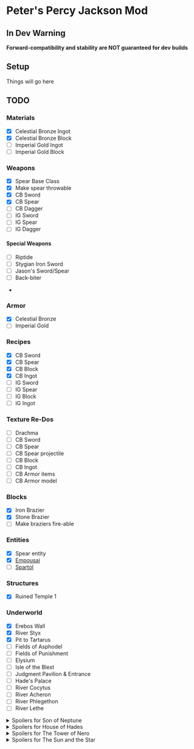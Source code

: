 # Peter's Percy Jackson Mod

## In Dev Warning

**Forward-compatibility and stability are NOT guaranteed for dev builds**

## Setup

Things will go here

## TODO

### Materials
- [x] Celestial Bronze Ingot
- [x] Celestial Bronze Block
- [ ] Imperial Gold Ingot
- [ ] Imperial Gold Block

### Weapons
- [x] Spear Base Class
- [x] Make spear throwable
- [x] CB Sword
- [x] CB Spear
- [ ] CB Dagger
- [ ] IG Sword
- [ ] IG Spear
- [ ] IG Dagger

#### Special Weapons
- [ ] Riptide
- [ ] Stygian Iron Sword
- [ ] Jason's Sword/Spear
- [ ] Back-biter
-
### Armor
- [x] Celestial Bronze
- [ ] Imperial Gold

### Recipes
- [x] CB Sword
- [x] CB Spear
- [x] CB Block
- [x] CB Ingot
- [ ] IG Sword
- [ ] IG Spear
- [ ] IG Block
- [ ] IG Ingot

### Texture Re-Dos
- [ ] Drachma
- [ ] CB Sword
- [ ] CB Spear
- [ ] CB Spear projectile
- [ ] CB Block
- [ ] CB Ingot
- [ ] CB Armor items
- [ ] CB Armor model

### Blocks
- [x] Iron Brazier
- [x] Stone Brazier
- [ ] Make braziers fire-able

### Entities
- [x] Spear entity
- [x] [Empousai](https://riordan.fandom.com/wiki/Empousa)
- [ ] [Spartol](https://riordan.fandom.com/wiki/Skeleton_Warrior)

### Structures
- [x] Ruined Temple 1

### Underworld
- [x] Erebos Wall
- [x] River Styx
- [x] Pit to Tartarus
- [ ] Fields of Asphodel
- [ ] Fields of Punishment
- [ ] Elysium
- [ ] Isle of the Blest
- [ ] Judgment Pavilion & Entrance
- [ ] Hade's Palace
- [ ] River Cocytus
- [ ] River Acheron
- [ ] River Phlegethon
- [ ] River Lethe

<details>
    <summary>Spoilers for Son of Neptune</summary>

### Special Weapons
- [ ] Franks' Spartol Spear

</details>

<details>
    <summary>Spoilers for House of Hades</summary>
    
### Tartarus
- [ ] Dimension
- [ ] Deadly air
- [ ] Outer step
- [ ] Underworld rivers
- [ ] Damasen's Swamp
- [ ] Maeonian drakon
- [ ] Hermes shrine
- [ ] Mansion of Night
- [ ] Heart

</details>

<details>
    <summary>Spoilers for The Tower of Nero</summary>
    
### Tartarus
- [ ] Edge of chaos

</details>

<details>
    <summary>Spoilers for The Sun and the Star</summary>
    
### Underworld
- [ ] Troglodyte caves

</details>